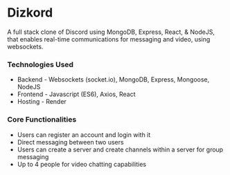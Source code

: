 # Dizkord

A full stack clone of Discord using MongoDB, Express, React, &amp; NodeJS, that enables real-time communications for messaging and video, using websockets.

### Technologies Used
* Backend - Websockets (socket.io), MongoDB, Express, Mongoose, NodeJS
* Frontend - Javascript (ES6), Axios, React
* Hosting - Render

### Core Functionalities
* Users can register an account and login with it
* Direct messaging between two users
* Users can create a server and create channels within a server for group messaging
* Up to 4 people for video chatting capabilities

